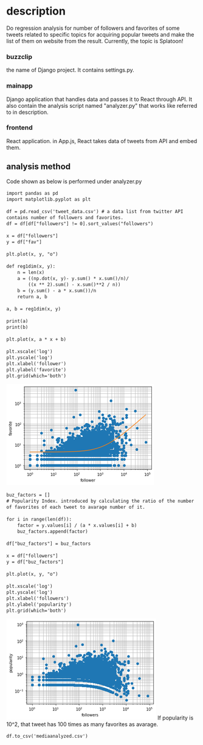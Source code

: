 # description
Do regression analysis for number of followers and favorites of some tweets related to specific topics for acquiring popular tweets and make the list of them on website from the result.
Currently, the topic is Splatoon!

### buzzclip
the name of Django project. It contains settings.py.

### mainapp
Django application that handles data and passes it to React through API.
It also contain the analysis script named "analyzer.py" that works like referred to in description.

### frontend
React application. in App.js, React takes data of tweets from API and embed them.

## analysis method
Code shown as below is performed under analyzer.py 
~~~
import pandas as pd
import matplotlib.pyplot as plt

df = pd.read_csv('tweet_data.csv') # a data list from twitter API contains number of followers and favorites.
df = df[df["followers"] != 0].sort_values("followers")

x = df["followers"]
y = df["fav"]

plt.plot(x, y, "o")

def reg1dim(x, y):
    n = len(x)
    a = ((np.dot(x, y)- y.sum() * x.sum()/n)/
        ((x ** 2).sum() - x.sum()**2 / n))
    b = (y.sum() - a * x.sum())/n
    return a, b

a, b = reg1dim(x, y)

print(a)
print(b)

plt.plot(x, a * x + b)

plt.xscale('log')
plt.yscale('log')
plt.xlabel('follower')
plt.ylabel('favorite')
plt.grid(which='both')
~~~
![follower-favorite](./followers-fav.png)
~~~
buz_factors = [] 
# Popularity Index. introduced by calculating the ratio of the number of favorites of each tweet to avarage number of it.

for i in range(len(df)):
    factor = y.values[i] / (a * x.values[i] + b)
    buz_factors.append(factor)

df["buz_factors"] = buz_factors

x = df["followers"]
y = df["buz_factors"]

plt.plot(x, y, "o")

plt.xscale('log')
plt.yscale('log')
plt.xlabel('followers')
plt.ylabel('popularity')
plt.grid(which='both')
~~~
![follower-popularity](./followers-popularity.png)
If popularity is 10^2, that tweet has 100 times as many favorites as avarage. 
~~~
df.to_csv('mediaanalyzed.csv')
~~~
